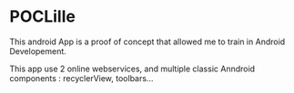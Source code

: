 # POCLille
This android App is a proof of concept that allowed me to train in Android Developement. 

This app use 2 online webservices, and multiple classic Anndroid components : recyclerView, toolbars...
